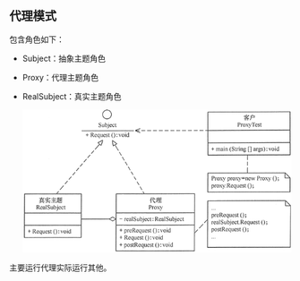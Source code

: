 ## 代理模式

包含角色如下：

+ Subject：抽象主题角色

+ Proxy：代理主题角色

+ RealSubject：真实主题角色

  ![](https://raw.githubusercontent.com/Pain4Dawn/notebook/master/98.picture/%E4%BB%A3%E7%90%86%E6%A8%A1%E5%BC%8F.gif)

主要运行代理实际运行其他。